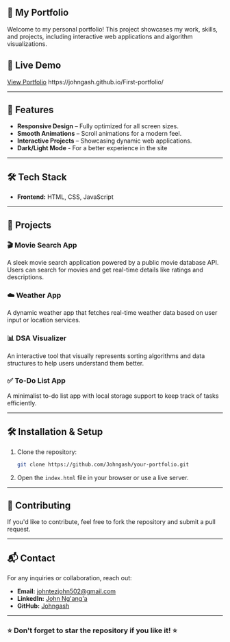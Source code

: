 ## 🌟 My Portfolio

Welcome to my personal portfolio! This project showcases my work, skills, and projects, including interactive web applications and algorithm visualizations.

## 🚀 Live Demo

[View Portfolio](#) https\://johngash.github.io/First-portfolio/

---

## 📌 Features

- **Responsive Design** – Fully optimized for all screen sizes.
- **Smooth Animations** – Scroll animations for a modern feel.
- **Interactive Projects** – Showcasing dynamic web applications.
- **Dark/Light Mode** - For a better experience in the site

---

## 🛠️ Tech Stack

- **Frontend:** HTML, CSS, JavaScript

---

## 📂 Projects

### 🎬 Movie Search App

A sleek movie search application powered by a public movie database API. Users can search for movies and get real-time details like ratings and descriptions.

### ☁️ Weather App

A dynamic weather app that fetches real-time weather data based on user input or location services.

### 📊 DSA Visualizer

An interactive tool that visually represents sorting algorithms and data structures to help users understand them better.

### ✅ To-Do List App

A minimalist to-do list app with local storage support to keep track of tasks efficiently.

---

## 🛠 Installation & Setup

1. Clone the repository:
   ```sh
   git clone https://github.com/Johngash/your-portfolio.git
   ```
2. Open the `index.html` file in your browser or use a live server.

---

## 🤝 Contributing

If you'd like to contribute, feel free to fork the repository and submit a pull request.

---

## 📬 Contact

For any inquiries or collaboration, reach out:

- **Email:** [johntezjohn502@gmail.com](mailto\:johntezjohn502@gmail.com)
- **LinkedIn:** [John Ng'ang'a](https://www.linkedin.com/in/john-ng-ang-a-9142382aa/)
- **GitHub:** [Johngash](https://github.com/Johngash)

---

### ⭐ Don't forget to star the repository if you like it! ⭐

